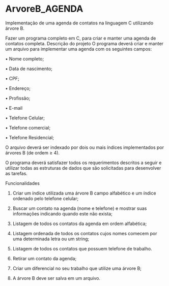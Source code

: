 # ArvoreB_AGENDA
Implementação de uma agenda de contatos na linguagem C utilizando árvore B.

Fazer um programa completo em C, para criar e manter uma agenda de contatos completa.
 Descrição do projeto
O programa deverá criar e manter um arquivo para implementar uma agenda com os seguintes campos:

•	Nome completo;

•	Data de nascimento;

•	CPF;

•	Endereço;

•	Profissão;

•	E-mail

•	Telefone Celular;

•	Telefone comercial;

•	Telefone Residencial;



 O arquivo deverá ser indexado por dois ou mais índices implementados por árvores B (de ordem ≥ 4).

O programa deverá satisfazer todos os requerimentos descritos a seguir e utilizar todas as estruturas de dados que são solicitadas para desenvolver as tarefas.

Funcionalidades
1.	Criar um índice utilizada uma árvore B campo alfabético e um índice ordenado pelo telefone celular;

2.	Buscar um contato na agenda (nome e telefone) e mostrar suas informações indicando quando este não exista;

3.	Listagem de todos os contatos da agenda em ordem alfabética;

4.	Listagem ordenada de todos os contatos cujos nomes comecem por uma determinada letra ou um string;

5.	Listagem de todos os contatos que possuem telefone de trabalho. 

6.	Retirar um contato da agenda;

7.	Criar um diferencial no seu trabalho que utilize uma árvore B;

8.	A árvore B deve ser salva em um arquivo.
